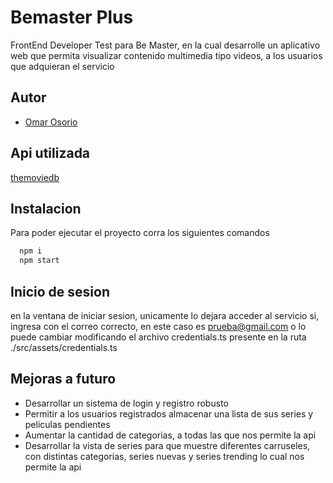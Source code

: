 
# Bemaster Plus

FrontEnd Developer Test para Be Master, en la cual desarrolle un aplicativo web que permita visualizar contenido multimedia tipo
videos, a los usuarios que adquieran el servicio


## Autor

- [Omar Osorio](https://github.com/OmarOsorio14)


## Api utilizada

[themoviedb](https://developers.themoviedb.org/3)


## Instalacion

Para poder ejecutar el proyecto corra los siguientes comandos

```bash
  npm i
  npm start
```


## Inicio de sesion

en la ventana de iniciar sesion, unicamente lo dejara acceder al
servicio si, ingresa con el correo correcto, en este caso es prueba@gmail.com
o lo puede cambiar modificando el archivo credentials.ts presente en la ruta 
./src/assets/credentials.ts


## Mejoras a futuro

- Desarrollar un sistema de login y registro robusto
- Permitir a los usuarios registrados almacenar una lista de sus series y peliculas pendientes
- Aumentar la cantidad de categorias, a todas las que nos permite la api
- Desarrollar la vista de series para que muestre diferentes carruseles, con distintas categorias, series nuevas y series trending lo cual nos permite la api

